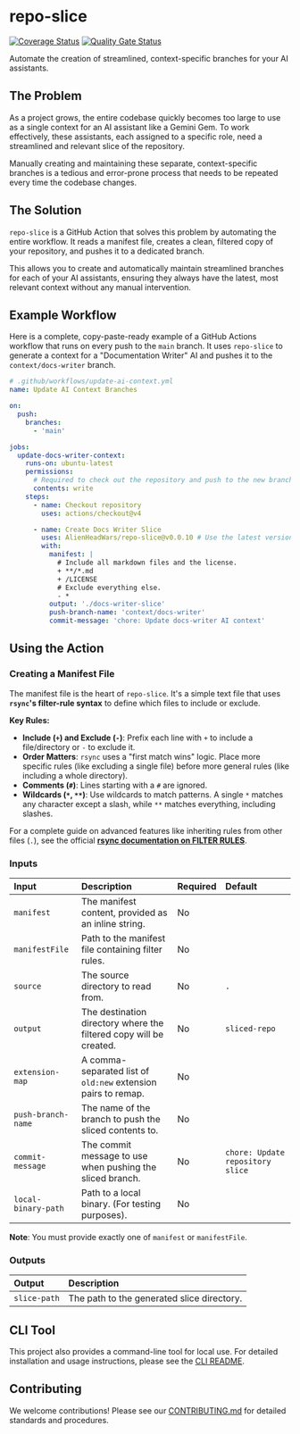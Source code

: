 # repo-slice

[![Coverage Status](https://coveralls.io/repos/github/AlienHeadWars/repo-slice/badge.svg)](https://coveralls.io/github/AlienHeadWars/repo-slice) [![Quality Gate Status](https://sonarcloud.io/api/project_badges/measure?project=AlienHeadWars_repo-slice&metric=alert_status)](https://sonarcloud.io/summary/new_code?id=AlienHeadWars_repo-slice)

Automate the creation of streamlined, context-specific branches for your AI assistants.

## The Problem

As a project grows, the entire codebase quickly becomes too large to use as a single context for an AI assistant like a Gemini Gem. To work effectively, these assistants, each assigned to a specific role, need a streamlined and relevant slice of the repository.

Manually creating and maintaining these separate, context-specific branches is a tedious and error-prone process that needs to be repeated every time the codebase changes.

## The Solution

`repo-slice` is a GitHub Action that solves this problem by automating the entire workflow. It reads a manifest file, creates a clean, filtered copy of your repository, and pushes it to a dedicated branch.

This allows you to create and automatically maintain streamlined branches for each of your AI assistants, ensuring they always have the latest, most relevant context without any manual intervention.

## Example Workflow

Here is a complete, copy-paste-ready example of a GitHub Actions workflow that runs on every push to the `main` branch. It uses `repo-slice` to generate a context for a "Documentation Writer" AI and pushes it to the `context/docs-writer` branch.

```yaml
# .github/workflows/update-ai-context.yml
name: Update AI Context Branches

on:
  push:
    branches:
      - 'main'

jobs:
  update-docs-writer-context:
    runs-on: ubuntu-latest
    permissions:
      # Required to check out the repository and push to the new branch.
      contents: write
    steps:
      - name: Checkout repository
        uses: actions/checkout@v4

      - name: Create Docs Writer Slice
        uses: AlienHeadWars/repo-slice@v0.0.10 # Use the latest version
        with:
          manifest: |
            # Include all markdown files and the license.
            + **/*.md
            + /LICENSE
            # Exclude everything else.
            - *
          output: './docs-writer-slice'
          push-branch-name: 'context/docs-writer'
          commit-message: 'chore: Update docs-writer AI context'
````

## Using the Action

### Creating a Manifest File

The manifest file is the heart of `repo-slice`. It's a simple text file that uses **`rsync`'s filter-rule syntax** to define which files to include or exclude.

**Key Rules:**

  * **Include (`+`) and Exclude (`-`)**: Prefix each line with `+` to include a file/directory or `-` to exclude it.
  * **Order Matters**: `rsync` uses a "first match wins" logic. Place more specific rules (like excluding a single file) before more general rules (like including a whole directory).
  * **Comments (`#`)**: Lines starting with a `#` are ignored.
  * **Wildcards (`*`, `**`)**: Use wildcards to match patterns. A single `*` matches any character except a slash, while `**` matches everything, including slashes.

For a complete guide on advanced features like inheriting rules from other files (`.`), see the official **[rsync documentation on FILTER RULES](https://download.samba.org/pub/rsync/rsync.1#FILTER_RULES)**.

### Inputs

| Input | Description | Required | Default |
| :--- | :--- | :--- | :--- |
| `manifest` | The manifest content, provided as an inline string. | No | |
| `manifestFile`| Path to the manifest file containing filter rules. | No | |
| `source` | The source directory to read from. | No | `.` |
| `output` | The destination directory where the filtered copy will be created. | No | `sliced-repo` |
| `extension-map`| A comma-separated list of `old:new` extension pairs to remap. | No | |
| `push-branch-name`| The name of the branch to push the sliced contents to. | No | |
| `commit-message`| The commit message to use when pushing the sliced branch. | No | `chore: Update repository slice` |
| `local-binary-path`| Path to a local binary. (For testing purposes). | No | |

**Note**: You must provide exactly one of `manifest` or `manifestFile`.

### Outputs

| Output | Description |
| :--- | :--- |
| `slice-path` | The path to the generated slice directory. |

## CLI Tool

This project also provides a command-line tool for local use. For detailed installation and usage instructions, please see the [CLI README](/cmd/repo-slice/README.md).

## Contributing

We welcome contributions\! Please see our [CONTRIBUTING.md](CONTRIBUTING.md) for detailed standards and procedures.